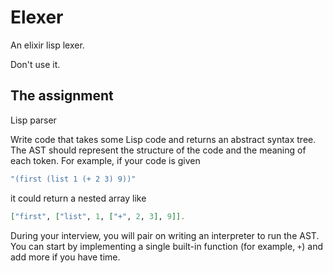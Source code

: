 # Elexer

An elixir lisp lexer.

Don't use it.


## The assignment

Lisp parser

Write code that takes some Lisp code and returns an abstract syntax tree. The AST should represent the structure of the code and the meaning of each token. For example, if your code is given

```elixir
"(first (list 1 (+ 2 3) 9))"
```

it could return a nested array like

```elixir
["first", ["list", 1, ["+", 2, 3], 9]].
```

During your interview, you will pair on writing an interpreter to run the AST. You can start by implementing a single built-in function (for example, `+`) and add more if you have time.
